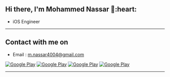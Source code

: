<h2> Hi there, I'm Mohammed Nassar 👋:heart: </h2>

- iOS Engineer
<hr>

<h2> Contact with me on </h2>

- Email : m.nassar4004@gmail.com


<p><a href="https://wsend.co/970595243439" target="_blank"><img alt="Google Play" src="https://img.shields.io/badge/whatsapp%20bussines-128C7E.svg?style=for-the-badge&logo=whatsapp&logoColor=white" /></a> <a href="https://www.facebook.com/profile.php?id=100004235287231" target="_blank"><img alt="Google Play" src="https://img.shields.io/badge/Facebook-4267B2.svg?style=for-the-badge&logo=facebook&logoColor=white" /></a> <a href="https://www.linkedin.com/in/m7mdnassar/" target="_blank"><img alt="Google Play" src="https://img.shields.io/badge/linkedin-0077b5.svg?style=for-the-badge&logo=linkedin&logoColor=white" /></a> <a href="https://www.instagram.com/mohamed.b.n/" target="_blank"><img alt="Google Play" src="https://img.shields.io/badge/instagram-cd486b.svg?style=for-the-badge&logo=instagram&logoColor=white" /></a><p>
  

<!-- 
- whatsApp      : https://wsend.co/970595243439
- email         : m.nassar4004@gmail.com
- facebook      : https://www.facebook.com/profile.php?id=100004235287231
- linkedIn      : https://www.linkedin.com/in/m7mdnassar/
- instagram     : https://www.instagram.com/mohamed.b.n/
 -->

<hr>
